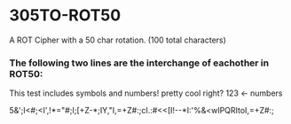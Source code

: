 # 305TO-ROT50
A ROT Cipher with a 50 char rotation. (100 total characters)

### The following two lines are the interchange of eachother in ROT50:

This test includes symbols and numbers! pretty cool right? 123 <- numbers

5&';I<#;<I',!*="#;I;\[+Z-\*;IY,"I,=+Z#:;cI.:#<<\[I!--\*I:'%&<wIPQRItoI,=+Z#:;
